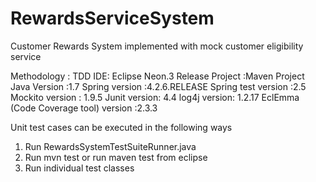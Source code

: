 # RewardsServiceSystem
Customer Rewards System implemented with mock customer eligibility service

Methodology : TDD
IDE: Eclipse Neon.3 Release
Project :Maven Project
Java Version :1.7
Spring version :4.2.6.RELEASE
Spring test version :2.5
Mockito version : 1.9.5
Junit version: 4.4
log4j version: 1.2.17
EclEmma (Code Coverage tool)  version :2.3.3 


Unit test cases can be executed in the following ways
1. Run RewardsSystemTestSuiteRunner.java
2. Run mvn test or run maven test from eclipse
3. Run individual test classes

